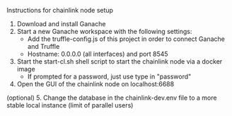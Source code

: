 Instructions for chainlink node setup

1. Download and install Ganache
2. Start a new Ganache workspace with the following settings:
    - Add the truffle-config.js of this project in order to connect Ganache and Truffle
    - Hostname: 0.0.0.0 (all interfaces) and port 8545
3. Start the start-cl.sh shell script to start the chainlink node via a docker image
    - If prompted for a password, just use type in "password"
4. Open the GUI of the chainlink node on localhost:6688

(optional) 5. Change the database in the chainlink-dev.env file to a more stable local instance (limit of parallel users)


